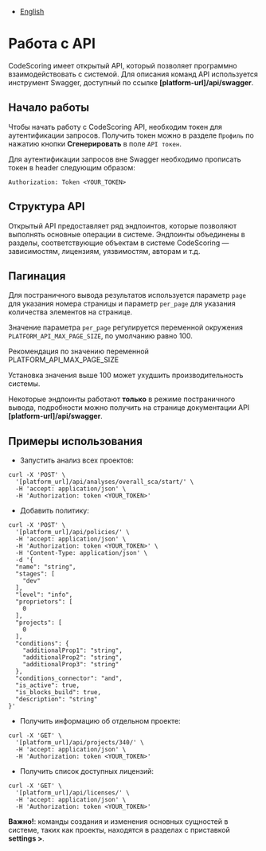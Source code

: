 - [English](../../../on-premise/how-to/api.en/)

# Работа с API

CodeScoring имеет открытый API, который позволяет программно взаимодействовать с системой. Для описания команд API используется инструмент Swagger, доступный по ссылке **[platform-url]/api/swagger**.

## Начало работы

Чтобы начать работу с CodeScoring API, необходим токен для аутентификации запросов. Получить токен можно в разделе `Профиль` по нажатию кнопки **Сгенерировать** в поле `API токен`.

Для аутентификации запросов вне Swagger необходимо прописать токен в header следующим образом:

`Authorization: Token <YOUR_TOKEN>`

## Структура API

Открытый API предоставляет ряд эндпоинтов, которые позволяют выполнять основные операции в системе. Эндпоинты объединены в разделы, соответствующие объектам в системе CodeScoring — зависимостям, лицензиям, уязвимостям, авторам и т.д.

## Пагинация

Для постраничного вывода результатов используется параметр `page` для указания номера страницы и параметр `per_page` для указания количества элементов на странице.

Значение параметра `per_page` регулируется переменной окружения `PLATFORM_API_MAX_PAGE_SIZE`, по умолчанию равно 100.

Рекомендация по значению переменной PLATFORM_API_MAX_PAGE_SIZE

Установка значения выше 100 может ухудшить производительность системы.

Некоторые эндпоинты работают **только** в режиме постраничного вывода, подробности можно получить на странице документации API **[platform-url]/api/swagger**.

## Примеры использования

- Запустить анализ всех проектов:

```
curl -X 'POST' \
  '[platform_url]/api/analyses/overall_sca/start/' \
  -H 'accept: application/json' \
  -H 'Authorization: token <YOUR_TOKEN>'
```

- Добавить политику:

```
curl -X 'POST' \
  '[platform_url]/api/policies/' \
  -H 'accept: application/json' \
  -H 'Authorization: token <YOUR_TOKEN>' \
  -H 'Content-Type: application/json' \
  -d '{
  "name": "string",
  "stages": [
    "dev"
  ],
  "level": "info",
  "proprietors": [
    0
  ],
  "projects": [
    0
  ],
  "conditions": {
    "additionalProp1": "string",
    "additionalProp2": "string",
    "additionalProp3": "string"
  },
  "conditions_connector": "and",
  "is_active": true,
  "is_blocks_build": true,
  "description": "string"
}'
```

- Получить информацию об отдельном проекте:

```
curl -X 'GET' \
  '[platform_url]/api/projects/340/' \
  -H 'accept: application/json' \
  -H 'Authorization: token <YOUR_TOKEN>'
```

- Получить список доступных лицензий:

```
curl -X 'GET' \
  '[platform_url]/api/licenses/' \
  -H 'accept: application/json' \
  -H 'Authorization: token <YOUR_TOKEN>'
```

**Важно!**: команды создания и изменения основных сущностей в системе, таких как проекты, находятся в разделах с приставкой **settings >**.
